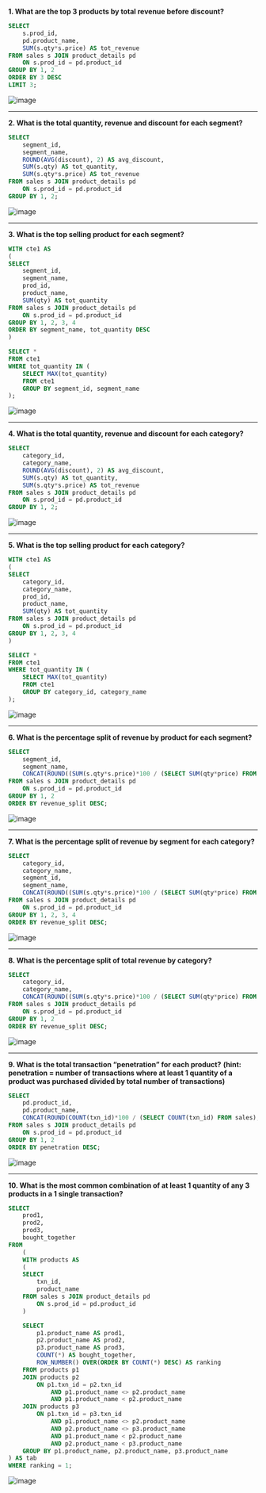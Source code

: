 __1. What are the top 3 products by total revenue before discount?__
```sql
SELECT
	s.prod_id,
    pd.product_name,
    SUM(s.qty*s.price) AS tot_revenue
FROM sales s JOIN product_details pd
	ON s.prod_id = pd.product_id
GROUP BY 1, 2
ORDER BY 3 DESC
LIMIT 3;
```
![image](https://github.com/arnavbangaria/data-analytics-projects/assets/98005484/ec183e7d-75ec-4157-9e32-87227d077eb9)

---

__2. What is the total quantity, revenue and discount for each segment?__
```sql
SELECT 
	segment_id,
    segment_name,
    ROUND(AVG(discount), 2) AS avg_discount,
    SUM(s.qty) AS tot_quantity,
    SUM(s.qty*s.price) AS tot_revenue
FROM sales s JOIN product_details pd 
	ON s.prod_id = pd.product_id
GROUP BY 1, 2;
```
![image](https://github.com/arnavbangaria/data-analytics-projects/assets/98005484/cc64369e-7fcc-41e4-95a9-445d05d33e73)

---

__3. What is the top selling product for each segment?__
```sql
WITH cte1 AS
(
SELECT 
	segment_id, 
    segment_name,
    prod_id,
    product_name,
    SUM(qty) AS tot_quantity
FROM sales s JOIN product_details pd 
	ON s.prod_id = pd.product_id
GROUP BY 1, 2, 3, 4
ORDER BY segment_name, tot_quantity DESC
)

SELECT *
FROM cte1
WHERE tot_quantity IN (
	SELECT MAX(tot_quantity)
    FROM cte1 
    GROUP BY segment_id, segment_name
);
```
![image](https://github.com/arnavbangaria/data-analytics-projects/assets/98005484/5e21b94f-9fa4-46f4-b80c-f3be9638cdfc)

---

__4. What is the total quantity, revenue and discount for each category?__
```sql
SELECT 
	category_id,
    category_name,
    ROUND(AVG(discount), 2) AS avg_discount,
    SUM(s.qty) AS tot_quantity,
    SUM(s.qty*s.price) AS tot_revenue
FROM sales s JOIN product_details pd 
	ON s.prod_id = pd.product_id
GROUP BY 1, 2;
```
![image](https://github.com/arnavbangaria/data-analytics-projects/assets/98005484/acb87ca9-b686-436d-87b0-df3e5a7a0e04)

---

__5. What is the top selling product for each category?__
```sql
WITH cte1 AS
(
SELECT 
	category_id, 
    category_name,
    prod_id,
    product_name,
    SUM(qty) AS tot_quantity
FROM sales s JOIN product_details pd 
	ON s.prod_id = pd.product_id
GROUP BY 1, 2, 3, 4
)

SELECT *
FROM cte1
WHERE tot_quantity IN (
	SELECT MAX(tot_quantity)
    FROM cte1 
    GROUP BY category_id, category_name
);
```
![image](https://github.com/arnavbangaria/data-analytics-projects/assets/98005484/9744c90e-14e2-4f27-9a57-b45892616ffc)

---

__6. What is the percentage split of revenue by product for each segment?__
```sql
SELECT 
	segment_id,
    segment_name,
    CONCAT(ROUND((SUM(s.qty*s.price)*100 / (SELECT SUM(qty*price) FROM sales)), 2), " %") AS revenue_split
FROM sales s JOIN product_details pd 
	ON s.prod_id = pd.product_id
GROUP BY 1, 2
ORDER BY revenue_split DESC;
```
![image](https://github.com/arnavbangaria/data-analytics-projects/assets/98005484/779e230d-5f9a-4bb6-b99c-3fc08c3bed13)

---

__7. What is the percentage split of revenue by segment for each category?__
```sql
SELECT 
	category_id,
    category_name,
	segment_id,
    segment_name,
    CONCAT(ROUND((SUM(s.qty*s.price)*100 / (SELECT SUM(qty*price) FROM sales)), 2), " %") AS revenue_split
FROM sales s JOIN product_details pd 
	ON s.prod_id = pd.product_id
GROUP BY 1, 2, 3, 4
ORDER BY revenue_split DESC;
```
![image](https://github.com/arnavbangaria/data-analytics-projects/assets/98005484/f858a9e9-69c8-4d62-9f2e-6beb9e2740e1)

---

__8. What is the percentage split of total revenue by category?__
```sql
SELECT 
	category_id,
    category_name,
    CONCAT(ROUND((SUM(s.qty*s.price)*100 / (SELECT SUM(qty*price) FROM sales)), 2), " %") AS revenue_split
FROM sales s JOIN product_details pd 
	ON s.prod_id = pd.product_id
GROUP BY 1, 2
ORDER BY revenue_split DESC;
```
![image](https://github.com/arnavbangaria/data-analytics-projects/assets/98005484/dfeb6cd6-e9cf-43f5-8281-7953c50adc23)

---

__9. What is the total transaction “penetration” for each product?__
__(hint: penetration = number of transactions where at least 1 quantity of a product was purchased divided by total number of transactions)__
```sql
SELECT
	pd.product_id,
    pd.product_name,
    CONCAT(ROUND(COUNT(txn_id)*100 / (SELECT COUNT(txn_id) FROM sales), 2), " %") AS penetration
FROM sales s JOIN product_details pd 
	ON s.prod_id = pd.product_id
GROUP BY 1, 2
ORDER BY penetration DESC;
```
![image](https://github.com/arnavbangaria/data-analytics-projects/assets/98005484/d6c553b8-da39-46e1-9f54-3cb31c221ab5)

---

__10. What is the most common combination of at least 1 quantity of any 3 products in a 1 single transaction?__
```sql
SELECT
	prod1,
    prod2,
    prod3,
    bought_together
FROM 
	(
	WITH products AS 
	(
	SELECT 
		txn_id,
		product_name
	FROM sales s JOIN product_details pd
		ON s.prod_id = pd.product_id
	)

	SELECT 
		p1.product_name AS prod1,
        p2.product_name AS prod2,
        p3.product_name AS prod3,
        COUNT(*) AS bought_together,
        ROW_NUMBER() OVER(ORDER BY COUNT(*) DESC) AS ranking
	FROM products p1 
    JOIN products p2 
		ON p1.txn_id = p2.txn_id 
			AND p1.product_name <> p2.product_name 
            AND p1.product_name < p2.product_name
	JOIN products p3
		ON p1.txn_id = p3.txn_id
			AND p1.product_name <> p2.product_name
            AND p2.product_name <> p3.product_name
            AND p1.product_name < p2.product_name
            AND p2.product_name < p3.product_name
	GROUP BY p1.product_name, p2.product_name, p3.product_name
) AS tab
WHERE ranking = 1;
```
![image](https://github.com/arnavbangaria/data-analytics-projects/assets/98005484/c00c75d2-27c9-415d-8ecd-cf54abcf5a7e)
